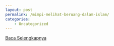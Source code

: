 ```yaml
---
layout: post
permalink: /mimpi-melihat-beruang-dalam-islam/
categories:
    - Uncategorized
---
```


[Baca Selengkapnya](/07)